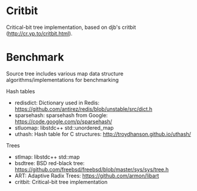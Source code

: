 Critbit
=============

Critical-bit tree implementation, based on djb's critbit (http://cr.yp.to/critbit.html).

Benchmark
=============
Source tree includes various map data structure algorithms/implementations for benchmarking

Hash tables
 - redisdict: Dictionary used in Redis: https://github.com/antirez/redis/blob/unstable/src/dict.h
 - sparsehash: sparsehash from Google: https://code.google.com/p/sparsehash/
 - stluomap: libstdc++ std::unordered_map
 - uthash: Hash table for C structures: http://troydhanson.github.io/uthash/

Trees
 - stlmap: libstdc++ std::map
 - bsdtree: BSD red-black tree: https://github.com/freebsd/freebsd/blob/master/sys/sys/tree.h
 - ART: Adaptive Radix Trees: https://github.com/armon/libart
 - critbit: Critical-bit tree implementation
